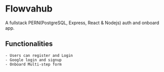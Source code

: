 # Flowvahub 

A fullstack PERN(PostgreSQL, Express, React & Nodejs) auth and onboard  app.

## Functionalities 

  ```
  - Users can register and Login
  - Google login and signup
  - Onboard Multi-step form

  ```